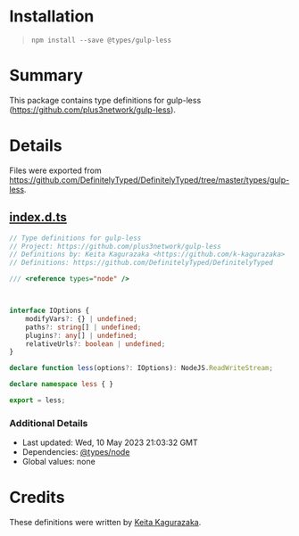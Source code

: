# Installation
> `npm install --save @types/gulp-less`

# Summary
This package contains type definitions for gulp-less (https://github.com/plus3network/gulp-less).

# Details
Files were exported from https://github.com/DefinitelyTyped/DefinitelyTyped/tree/master/types/gulp-less.
## [index.d.ts](https://github.com/DefinitelyTyped/DefinitelyTyped/tree/master/types/gulp-less/index.d.ts)
````ts
// Type definitions for gulp-less
// Project: https://github.com/plus3network/gulp-less
// Definitions by: Keita Kagurazaka <https://github.com/k-kagurazaka>
// Definitions: https://github.com/DefinitelyTyped/DefinitelyTyped

/// <reference types="node" />



interface IOptions {
    modifyVars?: {} | undefined;
    paths?: string[] | undefined;
    plugins?: any[] | undefined;
    relativeUrls?: boolean | undefined;
}

declare function less(options?: IOptions): NodeJS.ReadWriteStream;

declare namespace less { }

export = less;

````

### Additional Details
 * Last updated: Wed, 10 May 2023 21:03:32 GMT
 * Dependencies: [@types/node](https://npmjs.com/package/@types/node)
 * Global values: none

# Credits
These definitions were written by [Keita Kagurazaka](https://github.com/k-kagurazaka).
